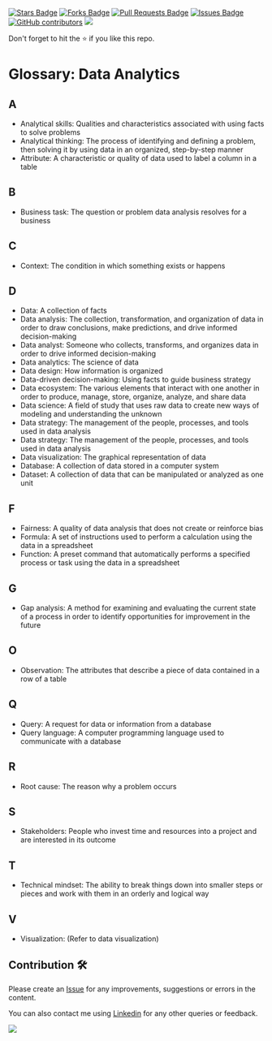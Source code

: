 <a href="https://github.com/drshahizan/data-analytics/stargazers"><img src="https://img.shields.io/github/stars/drshahizan/data-analytics" alt="Stars Badge"/></a>
<a href="https://github.com/drshahizan/data-analytics/network/members"><img src="https://img.shields.io/github/forks/drshahizan/data-analytics" alt="Forks Badge"/></a>
<a href="https://github.com/drshahizan/data-analytics/pulls"><img src="https://img.shields.io/github/issues-pr/drshahizan/data-analytics" alt="Pull Requests Badge"/></a>
<a href="https://github.com/drshahizan/data-analytics/issues"><img src="https://img.shields.io/github/issues/drshahizan/data-analytics" alt="Issues Badge"/></a>
<a href="https://github.com/drshahizan/data-analytics/graphs/contributors"><img alt="GitHub contributors" src="https://img.shields.io/github/contributors/drshahizan/data-analytics?color=2b9348"></a>
![](https://visitor-badge.glitch.me/badge?page_id=drshahizan/data-analytics)

Don't forget to hit the :star: if you like this repo.

# Glossary: Data Analytics

## A
- Analytical skills: Qualities and characteristics associated with using facts to solve problems 
- Analytical thinking: The process of identifying and defining a problem, then solving it by using data in an organized, step-by-step manner
- Attribute: A characteristic or quality of data used to label a column in a table

## B
- Business task: The question or problem data analysis resolves for a business

## C
- Context: The condition in which something exists or happens

## D
- Data: A collection of facts
- Data analysis: The collection, transformation, and organization of data in order to draw conclusions, make predictions, and drive informed decision-making
- Data analyst: Someone who collects, transforms, and organizes data in order to drive informed decision-making
- Data analytics: The science of data
- Data design: How information is organized
- Data-driven decision-making: Using facts to guide business strategy
- Data ecosystem: The various elements that interact with one another in order to produce, manage, store, organize, analyze, and share data
- Data science: A field of study that uses raw data to create new ways of modeling and understanding the unknown 
- Data strategy: The management of the people, processes, and tools used in data analysis
- Data strategy: The management of the people, processes, and tools used in data analysis
- Data visualization: The graphical representation of data
- Database: A collection of data stored in a computer system
- Dataset: A collection of data that can be manipulated or analyzed as one unit 

## F
- Fairness: A quality of data analysis that does not create or reinforce bias
- Formula: A set of instructions used to perform a calculation using the data in a spreadsheet
- Function: A preset command that automatically performs a specified process or task using the data in a spreadsheet

## G
- Gap analysis: A method for examining and evaluating the current state of a process in order to identify opportunities for improvement in the future

## O
- Observation: The attributes that describe a piece of data contained in a row of a table

## Q
- Query: A request for data or information from a database
- Query language: A computer programming language used to communicate with a database

## R
- Root cause: The reason why a problem occurs

## S
- Stakeholders: People who invest time and resources into a project and are interested in its outcome

## T
- Technical mindset: The ability to break things down into smaller steps or pieces and work with them in an orderly and logical way

## V
- Visualization: (Refer to data visualization) 

## Contribution 🛠️
Please create an [Issue](https://github.com/drshahizan/data-analytics/issues) for any improvements, suggestions or errors in the content.

You can also contact me using [Linkedin](https://www.linkedin.com/in/drshahizan/) for any other queries or feedback.

![](https://visitor-badge.glitch.me/badge?page_id=drshahizan)
